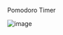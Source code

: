 Pomodoro Timer

![image](https://github.com/user-attachments/assets/7e1c38a9-cfee-4b10-a2f5-b92b3d4532cf)
